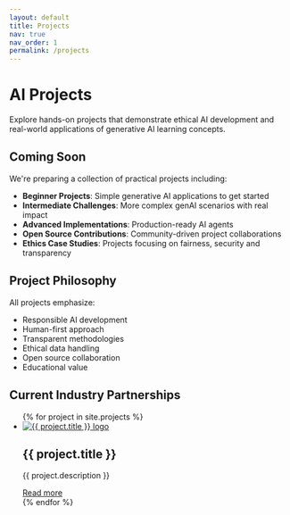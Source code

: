 ```yaml
---
layout: default
title: Projects
nav: true
nav_order: 1
permalink: /projects
---
```


# AI Projects

Explore hands-on projects that demonstrate ethical AI development and real-world applications of generative AI learning concepts.

## Coming Soon

We're preparing a collection of practical projects including:

- **Beginner Projects**: Simple generative AI applications to get started
- **Intermediate Challenges**: More complex genAI scenarios with real impact
- **Advanced Implementations**: Production-ready AI agents
- **Open Source Contributions**: Community-driven project collaborations
- **Ethics Case Studies**: Projects focusing on fairness, security and transparency

## Project Philosophy

All projects emphasize:

- Responsible AI development
- Human-first approach
- Transparent methodologies
- Ethical data handling
- Open source collaboration
- Educational value

## Current Industry Partnerships

<ul class="grid grid-cols-1 md:grid-cols-2 lg:grid-cols-3 gap-6 mt-4">
  {% for project in site.projects %}
  <li class="bg-white shadow-md rounded-lg overflow-hidden">
    <div class="p-6 flex flex-col items-center">
      <a href="{{ site.baseurl }}{{ project.url }}">
        <img src="{{ site.baseurl }}{{ project.img }}" alt="{{ project.title }} logo"
             class="mx-auto h-64 max-w-[400px] object-contain bg-white p-4 transition-transform hover:scale-105" />
      </a>
      <h2 class="text-xl font-semibold mb-2 mt-4 text-center">{{ project.title }}</h2>
      <p class="text-gray-700 text-center">{{ project.description }}</p>
      <a href="{{ site.baseurl }}{{ project.url }}" class="text-blue-500 hover:underline mt-4 inline-block">Read more</a>
    </div>
  </li>
  {% endfor %}
</ul>
